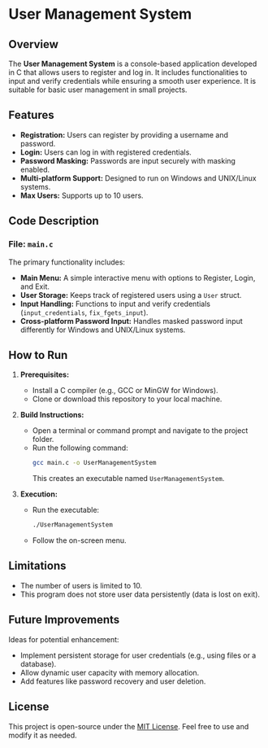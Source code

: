 # User Management System

## Overview

The **User Management System** is a console-based application developed in C that allows users to register and log in. It includes functionalities to input and verify credentials while ensuring a smooth user experience. It is suitable for basic user management in small projects.

## Features
- **Registration:** Users can register by providing a username and password.
- **Login:** Users can log in with registered credentials.
- **Password Masking:** Passwords are input securely with masking enabled.
- **Multi-platform Support:** Designed to run on Windows and UNIX/Linux systems.
- **Max Users:** Supports up to 10 users.

## Code Description

### File: `main.c`
The primary functionality includes:
- **Main Menu:** A simple interactive menu with options to Register, Login, and Exit.
- **User Storage:** Keeps track of registered users using a `User` struct.
- **Input Handling:** Functions to input and verify credentials (`input_credentials`, `fix_fgets_input`).
- **Cross-platform Password Input:** Handles masked password input differently for Windows and UNIX/Linux systems.

## How to Run

1. **Prerequisites:**
   - Install a C compiler (e.g., GCC or MinGW for Windows).
   - Clone or download this repository to your local machine.

2. **Build Instructions:**
   - Open a terminal or command prompt and navigate to the project folder.
   - Run the following command:
     ```bash
     gcc main.c -o UserManagementSystem
     ```
     This creates an executable named `UserManagementSystem`.

3. **Execution:**
   - Run the executable:
     ```bash
     ./UserManagementSystem
     ```
   - Follow the on-screen menu.

## Limitations

- The number of users is limited to 10.
- This program does not store user data persistently (data is lost on exit).

## Future Improvements

Ideas for potential enhancement:
- Implement persistent storage for user credentials (e.g., using files or a database).
- Allow dynamic user capacity with memory allocation.
- Add features like password recovery and user deletion.

## License

This project is open-source under the [MIT License](LICENSE). Feel free to use and modify it as needed.
